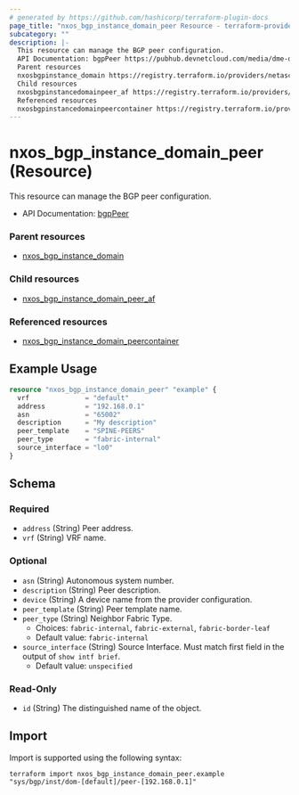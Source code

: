 ```yaml
---
# generated by https://github.com/hashicorp/terraform-plugin-docs
page_title: "nxos_bgp_instance_domain_peer Resource - terraform-provider-nxos"
subcategory: ""
description: |-
  This resource can manage the BGP peer configuration.
  API Documentation: bgpPeer https://pubhub.devnetcloud.com/media/dme-docs-10-2-2/docs/Routing%20and%20Forwarding/bgp:Peer/
  Parent resources
  nxosbgpinstance_domain https://registry.terraform.io/providers/netascode/nxos/latest/docs/resources/bgp_instance_domain
  Child resources
  nxosbgpinstancedomainpeer_af https://registry.terraform.io/providers/netascode/nxos/latest/docs/resources/bgp_instance_domain_peer_af
  Referenced resources
  nxosbgpinstancedomainpeercontainer https://registry.terraform.io/providers/netascode/nxos/latest/docs/resources/bgp_instance_domain_peercontainer
---
```


# nxos_bgp_instance_domain_peer (Resource)

This resource can manage the BGP peer configuration.

- API Documentation: [bgpPeer](https://pubhub.devnetcloud.com/media/dme-docs-10-2-2/docs/Routing%20and%20Forwarding/bgp:Peer/)

### Parent resources

- [nxos_bgp_instance_domain](https://registry.terraform.io/providers/netascode/nxos/latest/docs/resources/bgp_instance_domain)

### Child resources

- [nxos_bgp_instance_domain_peer_af](https://registry.terraform.io/providers/netascode/nxos/latest/docs/resources/bgp_instance_domain_peer_af)

### Referenced resources

- [nxos_bgp_instance_domain_peercontainer](https://registry.terraform.io/providers/netascode/nxos/latest/docs/resources/bgp_instance_domain_peercontainer)

## Example Usage

```terraform
resource "nxos_bgp_instance_domain_peer" "example" {
  vrf              = "default"
  address          = "192.168.0.1"
  asn              = "65002"
  description      = "My description"
  peer_template    = "SPINE-PEERS"
  peer_type        = "fabric-internal"
  source_interface = "lo0"
}
```

<!-- schema generated by tfplugindocs -->
## Schema

### Required

- `address` (String) Peer address.
- `vrf` (String) VRF name.

### Optional

- `asn` (String) Autonomous system number.
- `description` (String) Peer description.
- `device` (String) A device name from the provider configuration.
- `peer_template` (String) Peer template name.
- `peer_type` (String) Neighbor Fabric Type.
  - Choices: `fabric-internal`, `fabric-external`, `fabric-border-leaf`
  - Default value: `fabric-internal`
- `source_interface` (String) Source Interface. Must match first field in the output of `show intf brief`.
  - Default value: `unspecified`

### Read-Only

- `id` (String) The distinguished name of the object.

## Import

Import is supported using the following syntax:

```shell
terraform import nxos_bgp_instance_domain_peer.example "sys/bgp/inst/dom-[default]/peer-[192.168.0.1]"
```
